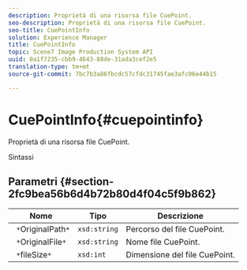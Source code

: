 ```yaml
---
description: Proprietà di una risorsa file CuePoint.
seo-description: Proprietà di una risorsa file CuePoint.
seo-title: CuePointInfo
solution: Experience Manager
title: CuePointInfo
topic: Scene7 Image Production System API
uuid: 0a1f7235-cbb9-4643-88de-31ada3cef2e5
translation-type: tm+mt
source-git-commit: 7bc7b3a86fbcdc57cfdc31745fae3afc06e44b15

---
```



# CuePointInfo{#cuepointinfo}

Proprietà di una risorsa file CuePoint.

Sintassi

## Parametri {#section-2fc9bea56b6d4b72b80d4f04c5f9b862}

| Nome | Tipo | Descrizione |
|---|---|---|
| ` *`OriginalPath`*` | `xsd:string` | Percorso del file CuePoint. |
| ` *`OriginalFile`*` | `xsd:string` | Nome file CuePoint. |
| ` *`fileSize`*` | `xsd:int` | Dimensione del file CuePoint. |

